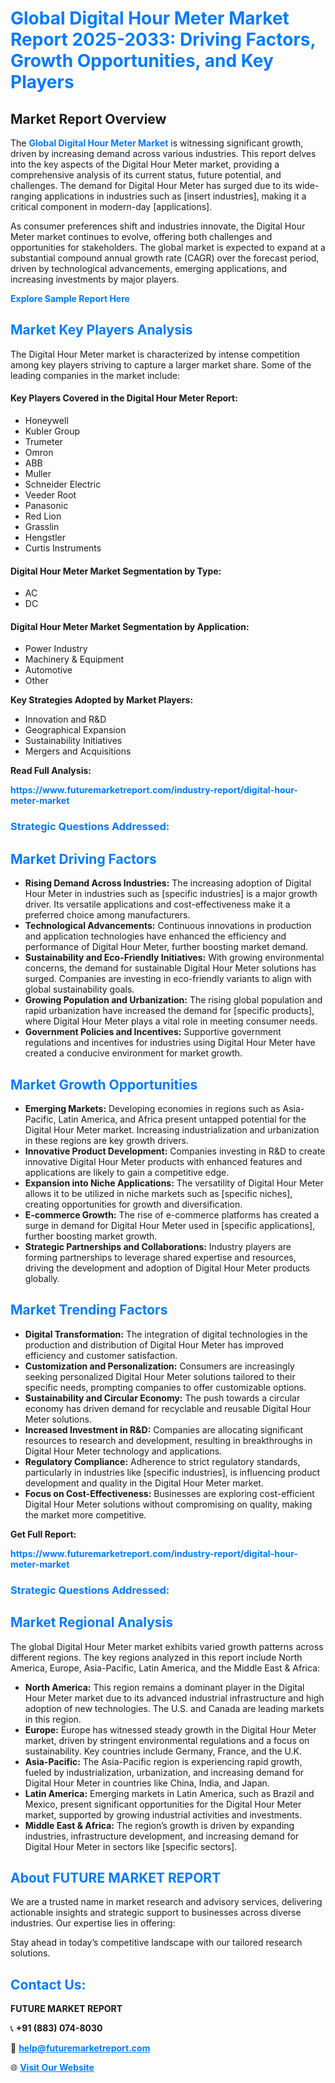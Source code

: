 <h1 style="color: #007BFF;">Global Digital Hour Meter Market Report 2025-2033: Driving Factors, Growth Opportunities, and Key Players</h1>

<section id="overview">
<h2>Market Report Overview</h2>
<p>The <a href="https://www.futuremarketreport.com/industry-report/digital-hour-meter-market" style="color: #007BFF; text-decoration: none;"><strong>Global Digital Hour Meter Market</strong></a> is witnessing significant growth, driven by increasing demand across various industries. This report delves into the key aspects of the Digital Hour Meter market, providing a comprehensive analysis of its current status, future potential, and challenges. The demand for Digital Hour Meter has surged due to its wide-ranging applications in industries such as [insert industries], making it a critical component in modern-day [applications].</p>
<p>As consumer preferences shift and industries innovate, the Digital Hour Meter market continues to evolve, offering both challenges and opportunities for stakeholders. The global market is expected to expand at a substantial compound annual growth rate (CAGR) over the forecast period, driven by technological advancements, emerging applications, and increasing investments by major players.</p>
</section>

<section id="overview">
<p><a href="https://www.futuremarketreport.com/request-sample/reportId=115303" style="color: #007BFF; text-decoration: none;"><strong>Explore Sample Report Here</strong></a></p>
</section>

<section id="key-players">
<h2 style="color: #007BFF;">Market Key Players Analysis</h2>
<p>The Digital Hour Meter market is characterized by intense competition among key players striving to capture a larger market share. Some of the leading companies in the market include:</p>
<h4>Key Players Covered in the Digital Hour Meter Report:</h4>
<ul><li>Honeywell</li><li>Kubler Group</li><li>Trumeter</li><li>Omron</li><li>ABB</li><li>Muller</li><li>Schneider Electric</li><li>Veeder Root</li><li>Panasonic</li><li>Red Lion</li><li>Grasslin</li><li>Hengstler</li><li>Curtis Instruments</li></ul>
<h4>Digital Hour Meter Market Segmentation by Type:</h4>
<ul><li>AC</li><li>DC</li></ul>

<h4>Digital Hour Meter Market Segmentation by Application:</h4>
<ul><li>Power Industry</li><li>Machinery &amp; Equipment</li><li>Automotive</li><li>Other</li></ul>
<p><strong>Key Strategies Adopted by Market Players:</strong></p>
<ul>
<li>Innovation and R&D</li>
<li>Geographical Expansion</li>
<li>Sustainability Initiatives</li>
<li>Mergers and Acquisitions</li>
</ul>
</section>

<section>
<p><strong>Read Full Analysis: </strong></p><a href="https://www.futuremarketreport.com/industry-report/digital-hour-meter-market" style="color: #007BFF; text-decoration: none;"><strong>https://www.futuremarketreport.com/industry-report/digital-hour-meter-market</strong></a>
<h3 style="color: #007BFF;">Strategic Questions Addressed:</h3>
</section>

<section id="driving-factors">
<h2 style="color: #007BFF;">Market Driving Factors</h2>
<ul>
<li><strong>Rising Demand Across Industries:</strong> The increasing adoption of Digital Hour Meter in industries such as [specific industries] is a major growth driver. Its versatile applications and cost-effectiveness make it a preferred choice among manufacturers.</li>
<li><strong>Technological Advancements:</strong> Continuous innovations in production and application technologies have enhanced the efficiency and performance of Digital Hour Meter, further boosting market demand.</li>
<li><strong>Sustainability and Eco-Friendly Initiatives:</strong> With growing environmental concerns, the demand for sustainable Digital Hour Meter solutions has surged. Companies are investing in eco-friendly variants to align with global sustainability goals.</li>
<li><strong>Growing Population and Urbanization:</strong> The rising global population and rapid urbanization have increased the demand for [specific products], where Digital Hour Meter plays a vital role in meeting consumer needs.</li>
<li><strong>Government Policies and Incentives:</strong> Supportive government regulations and incentives for industries using Digital Hour Meter have created a conducive environment for market growth.</li>
</ul>
</section>

<section id="growth-opportunities">
<h2 style="color: #007BFF;">Market Growth Opportunities</h2>
<ul>
<li><strong>Emerging Markets:</strong> Developing economies in regions such as Asia-Pacific, Latin America, and Africa present untapped potential for the Digital Hour Meter market. Increasing industrialization and urbanization in these regions are key growth drivers.</li>
<li><strong>Innovative Product Development:</strong> Companies investing in R&D to create innovative Digital Hour Meter products with enhanced features and applications are likely to gain a competitive edge.</li>
<li><strong>Expansion into Niche Applications:</strong> The versatility of Digital Hour Meter allows it to be utilized in niche markets such as [specific niches], creating opportunities for growth and diversification.</li>
<li><strong>E-commerce Growth:</strong> The rise of e-commerce platforms has created a surge in demand for Digital Hour Meter used in [specific applications], further boosting market growth.</li>
<li><strong>Strategic Partnerships and Collaborations:</strong> Industry players are forming partnerships to leverage shared expertise and resources, driving the development and adoption of Digital Hour Meter products globally.</li>
</ul>
</section>

<section id="trending-factors">
<h2 style="color: #007BFF;">Market Trending Factors</h2>
<ul>
<li><strong>Digital Transformation:</strong> The integration of digital technologies in the production and distribution of Digital Hour Meter has improved efficiency and customer satisfaction.</li>
<li><strong>Customization and Personalization:</strong> Consumers are increasingly seeking personalized Digital Hour Meter solutions tailored to their specific needs, prompting companies to offer customizable options.</li>
<li><strong>Sustainability and Circular Economy:</strong> The push towards a circular economy has driven demand for recyclable and reusable Digital Hour Meter solutions.</li>
<li><strong>Increased Investment in R&D:</strong> Companies are allocating significant resources to research and development, resulting in breakthroughs in Digital Hour Meter technology and applications.</li>
<li><strong>Regulatory Compliance:</strong> Adherence to strict regulatory standards, particularly in industries like [specific industries], is influencing product development and quality in the Digital Hour Meter market.</li>
<li><strong>Focus on Cost-Effectiveness:</strong> Businesses are exploring cost-efficient Digital Hour Meter solutions without compromising on quality, making the market more competitive.</li>
</ul>
</section>

<section>
<p><strong>Get Full Report: </strong></p><a href="https://www.futuremarketreport.com/industry-report/digital-hour-meter-market" style="color: #007BFF; text-decoration: none;"><strong>https://www.futuremarketreport.com/industry-report/digital-hour-meter-market</strong></a>
<h3 style="color: #007BFF;">Strategic Questions Addressed:</h3>
</section>


<section id="regional-analysis">
<h2 style="color: #007BFF;">Market Regional Analysis</h2>
<p>The global Digital Hour Meter market exhibits varied growth patterns across different regions. The key regions analyzed in this report include North America, Europe, Asia-Pacific, Latin America, and the Middle East & Africa:</p>
<ul>
<li><strong>North America:</strong> This region remains a dominant player in the Digital Hour Meter market due to its advanced industrial infrastructure and high adoption of new technologies. The U.S. and Canada are leading markets in this region.</li>
<li><strong>Europe:</strong> Europe has witnessed steady growth in the Digital Hour Meter market, driven by stringent environmental regulations and a focus on sustainability. Key countries include Germany, France, and the U.K.</li>
<li><strong>Asia-Pacific:</strong> The Asia-Pacific region is experiencing rapid growth, fueled by industrialization, urbanization, and increasing demand for Digital Hour Meter in countries like China, India, and Japan.</li>
<li><strong>Latin America:</strong> Emerging markets in Latin America, such as Brazil and Mexico, present significant opportunities for the Digital Hour Meter market, supported by growing industrial activities and investments.</li>
<li><strong>Middle East & Africa:</strong> The region’s growth is driven by expanding industries, infrastructure development, and increasing demand for Digital Hour Meter in sectors like [specific sectors].</li>
</ul>
</section>

<footer>
<h2 style="color: #007BFF;">About FUTURE MARKET REPORT</h2>
<p>We are a trusted name in market research and advisory services, delivering actionable insights and strategic support to businesses across diverse industries. Our expertise lies in offering:</p>

<p>Stay ahead in today’s competitive landscape with our tailored research solutions.</p>

<h2 style="color: #007BFF;">Contact Us:</h2>
<p><strong>FUTURE MARKET REPORT</strong></p>
<p>📞 <strong>+91 (883) 074-8030</strong></p>
<p>📧 <strong><a href="mailto:help@futuremarketreport.com" style="color: #007BFF;">help@futuremarketreport.com</a></strong></p>
<p>🌐 <strong><a href="https://www.futuremarketreport.com/" style="color: #007BFF;">Visit Our Website</a></strong></p>
</footer>